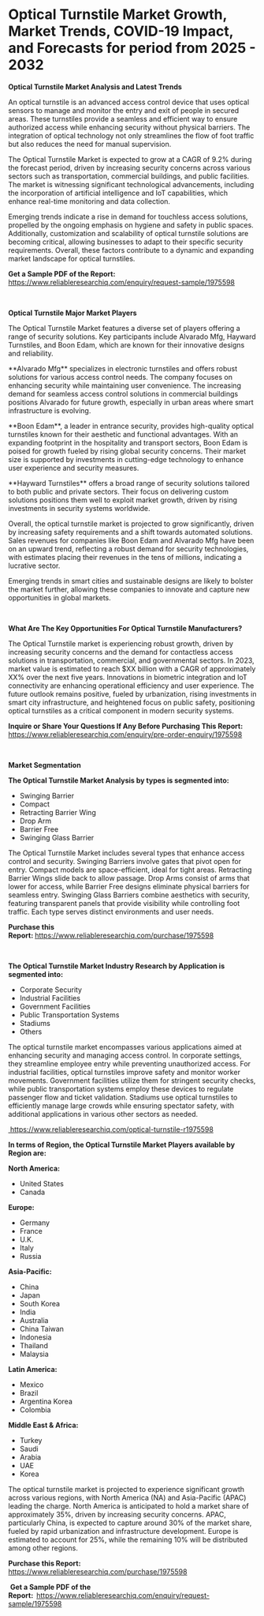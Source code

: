 <p><h1>Optical Turnstile Market Growth, Market Trends, COVID-19 Impact, and Forecasts for period from 2025 - 2032</h1></p><p><strong>Optical Turnstile Market Analysis and Latest Trends</strong></p>
<p><p>An optical turnstile is an advanced access control device that uses optical sensors to manage and monitor the entry and exit of people in secured areas. These turnstiles provide a seamless and efficient way to ensure authorized access while enhancing security without physical barriers. The integration of optical technology not only streamlines the flow of foot traffic but also reduces the need for manual supervision.</p><p>The Optical Turnstile Market is expected to grow at a CAGR of 9.2% during the forecast period, driven by increasing security concerns across various sectors such as transportation, commercial buildings, and public facilities. The market is witnessing significant technological advancements, including the incorporation of artificial intelligence and IoT capabilities, which enhance real-time monitoring and data collection.</p><p>Emerging trends indicate a rise in demand for touchless access solutions, propelled by the ongoing emphasis on hygiene and safety in public spaces. Additionally, customization and scalability of optical turnstile solutions are becoming critical, allowing businesses to adapt to their specific security requirements. Overall, these factors contribute to a dynamic and expanding market landscape for optical turnstiles.</p></p>
<p><strong>Get a Sample PDF of the Report:&nbsp;</strong> <a href="https://www.reliableresearchiq.com/enquiry/request-sample/1975598?utm_campaign=1129&utm_medium=2&utm_source=Github&utm_content=ia&utm_term=16042025&utm_id=optical-turnstile">https://www.reliableresearchiq.com/enquiry/request-sample/1975598</a></p>
<p>&nbsp;</p>
<p><strong>Optical Turnstile Major Market Players</strong></p>
<p><p>The Optical Turnstile Market features a diverse set of players offering a range of security solutions. Key participants include Alvarado Mfg, Hayward Turnstiles, and Boon Edam, which are known for their innovative designs and reliability.</p><p>**Alvarado Mfg** specializes in electronic turnstiles and offers robust solutions for various access control needs. The company focuses on enhancing security while maintaining user convenience. The increasing demand for seamless access control solutions in commercial buildings positions Alvarado for future growth, especially in urban areas where smart infrastructure is evolving.</p><p>**Boon Edam**, a leader in entrance security, provides high-quality optical turnstiles known for their aesthetic and functional advantages. With an expanding footprint in the hospitality and transport sectors, Boon Edam is poised for growth fueled by rising global security concerns. Their market size is supported by investments in cutting-edge technology to enhance user experience and security measures.</p><p>**Hayward Turnstiles** offers a broad range of security solutions tailored to both public and private sectors. Their focus on delivering custom solutions positions them well to exploit market growth, driven by rising investments in security systems worldwide. </p><p>Overall, the optical turnstile market is projected to grow significantly, driven by increasing safety requirements and a shift towards automated solutions. Sales revenues for companies like Boon Edam and Alvarado Mfg have been on an upward trend, reflecting a robust demand for security technologies, with estimates placing their revenues in the tens of millions, indicating a lucrative sector.</p><p>Emerging trends in smart cities and sustainable designs are likely to bolster the market further, allowing these companies to innovate and capture new opportunities in global markets.</p></p>
<p>&nbsp;</p>
<p><strong>What Are The Key Opportunities For Optical Turnstile Manufacturers?</strong></p>
<p><p>The Optical Turnstile market is experiencing robust growth, driven by increasing security concerns and the demand for contactless access solutions in transportation, commercial, and governmental sectors. In 2023, market value is estimated to reach $XX billion with a CAGR of approximately XX% over the next five years. Innovations in biometric integration and IoT connectivity are enhancing operational efficiency and user experience. The future outlook remains positive, fueled by urbanization, rising investments in smart city infrastructure, and heightened focus on public safety, positioning optical turnstiles as a critical component in modern security systems.</p></p>
<p><strong>Inquire or Share Your Questions If Any Before Purchasing This Report:</strong> <a href="https://www.reliableresearchiq.com/enquiry/pre-order-enquiry/1975598?utm_campaign=1129&utm_medium=2&utm_source=Github&utm_content=ia&utm_term=16042025&utm_id=optical-turnstile">https://www.reliableresearchiq.com/enquiry/pre-order-enquiry/1975598</a></p>
<p>&nbsp;</p>
<p><strong>Market Segmentation</strong></p>
<p><strong>The Optical Turnstile Market Analysis by types is segmented into:</strong></p>
<p><ul><li>Swinging Barrier</li><li>Compact</li><li>Retracting Barrier Wing</li><li>Drop Arm</li><li>Barrier Free</li><li>Swinging Glass Barrier</li></ul></p>
<p><p>The Optical Turnstile Market includes several types that enhance access control and security. Swinging Barriers involve gates that pivot open for entry. Compact models are space-efficient, ideal for tight areas. Retracting Barrier Wings slide back to allow passage. Drop Arms consist of arms that lower for access, while Barrier Free designs eliminate physical barriers for seamless entry. Swinging Glass Barriers combine aesthetics with security, featuring transparent panels that provide visibility while controlling foot traffic. Each type serves distinct environments and user needs.</p></p>
<p><strong>Purchase this Report:&nbsp;</strong><a href="https://www.reliableresearchiq.com/purchase/1975598?utm_campaign=1129&utm_medium=2&utm_source=Github&utm_content=ia&utm_term=16042025&utm_id=optical-turnstile">https://www.reliableresearchiq.com/purchase/1975598</a></p>
<p>&nbsp;</p>
<p><strong>The Optical Turnstile Market Industry Research by Application is segmented into:</strong></p>
<p><ul><li>Corporate Security</li><li>Industrial Facilities</li><li>Government Facilities</li><li>Public Transportation Systems</li><li>Stadiums</li><li>Others</li></ul></p>
<p><p>The optical turnstile market encompasses various applications aimed at enhancing security and managing access control. In corporate settings, they streamline employee entry while preventing unauthorized access. For industrial facilities, optical turnstiles improve safety and monitor worker movements. Government facilities utilize them for stringent security checks, while public transportation systems employ these devices to regulate passenger flow and ticket validation. Stadiums use optical turnstiles to efficiently manage large crowds while ensuring spectator safety, with additional applications in various other sectors as needed.</p></p>
<p><a href="https://www.reliableresearchiq.com/optical-turnstile-r1975598?utm_campaign=1129&utm_medium=2&utm_source=Github&utm_content=ia&utm_term=16042025&utm_id=optical-turnstile">&nbsp;https://www.reliableresearchiq.com/optical-turnstile-r1975598</a></p>
<p><strong>In terms of Region, the Optical Turnstile Market Players available by Region are:</strong></p>
<p>
    <p> <strong> North America: </strong>
        <ul>
            <li>United States</li>
            <li>Canada</li>
        </ul>
        </p> 
    <p> <strong> Europe: </strong>
        <ul>
            <li>Germany</li>
            <li>France</li>
            <li>U.K.</li>
            <li>Italy</li>
            <li>Russia</li>
        </ul>
        </p> 
    <p> <strong> Asia-Pacific: </strong>
        <ul>
            <li>China</li>
            <li>Japan</li>
            <li>South Korea</li>
            <li>India</li>
            <li>Australia</li>
            <li>China Taiwan</li>
            <li>Indonesia</li>
            <li>Thailand</li>
            <li>Malaysia</li>
        </ul>
        </p> 
    <p> <strong> Latin America: </strong>
        <ul>
            <li>Mexico</li>
            <li>Brazil</li>
            <li>Argentina Korea</li>
            <li>Colombia</li>
        </ul>
        </p> 
    <p> <strong> Middle East & Africa: </strong>
        <ul>
            <li>Turkey</li>
            <li>Saudi</li>
            <li>Arabia</li>
            <li>UAE</li>
            <li>Korea</li>
        </ul>
    </p>
    </p>
<p><p>The optical turnstile market is projected to experience significant growth across various regions, with North America (NA) and Asia-Pacific (APAC) leading the charge. North America is anticipated to hold a market share of approximately 35%, driven by increasing security concerns. APAC, particularly China, is expected to capture around 30% of the market share, fueled by rapid urbanization and infrastructure development. Europe is estimated to account for 25%, while the remaining 10% will be distributed among other regions.</p></p>
<p><strong>Purchase this Report: </strong><a href="https://www.reliableresearchiq.com/purchase/1975598?utm_campaign=1129&utm_medium=2&utm_source=Github&utm_content=ia&utm_term=16042025&utm_id=optical-turnstile">https://www.reliableresearchiq.com/purchase/1975598</a></p>
<p>&nbsp;<strong>Get a Sample PDF of the Report:&nbsp;&nbsp;</strong><a href="https://www.reliableresearchiq.com/enquiry/request-sample/1975598?utm_campaign=1129&utm_medium=2&utm_source=Github&utm_content=ia&utm_term=16042025&utm_id=optical-turnstile">https://www.reliableresearchiq.com/enquiry/request-sample/1975598</a></p>
<p><strong></strong></p>
<p><p></p><p></p><p></p></p>